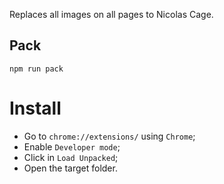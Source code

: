 Replaces all images on all pages to Nicolas Cage.

## Pack

```
npm run pack
```

# Install

- Go to `chrome://extensions/` using `Chrome`;
- Enable `Developer mode`;
- Click in `Load Unpacked`;
- Open the target folder.